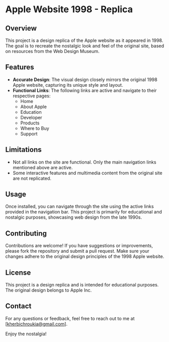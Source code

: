 # Apple Website 1998 - Replica

## Overview
This project is a design replica of the Apple website as it appeared in 1998. The goal is to recreate the nostalgic look and feel of the original site, based on resources from the Web Design Museum. 

## Features
- **Accurate Design**: The visual design closely mirrors the original 1998 Apple website, capturing its unique style and layout.
- **Functional Links**: The following links are active and navigate to their respective pages:
  - Home
  - About Apple
  - Education
  - Developer
  - Products
  - Where to Buy
  - Support

## Limitations
- Not all links on the site are functional. Only the main navigation links mentioned above are active.
- Some interactive features and multimedia content from the original site are not replicated.

## Usage
Once installed, you can navigate through the site using the active links provided in the navigation bar. This project is primarily for educational and nostalgic purposes, showcasing web design from the late 1990s.

## Contributing
Contributions are welcome! If you have suggestions or improvements, please fork the repository and submit a pull request. Make sure your changes adhere to the original design principles of the 1998 Apple website.

## License
This project is a design replica and is intended for educational purposes. The original design belongs to Apple Inc. 

## Contact
For any questions or feedback, feel free to reach out to me at [kherbichroukia@gmail.com].

Enjoy the nostalgia!
